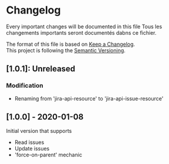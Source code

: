 # Changelog
Every important changes will be documented in this file
Tous les changements importants seront document&eacute;s dabns ce fichier.

The format of this file is based on [Keep a Changelog](https://keepachangelog.com/en/1.0.0/).  
This project is following the [Semantic Versioning](https://semver.org/spec/v2.0.0.html).

## [1.0.1]: Unreleased
### Modification
- Renaming from 'jira-api-resource' to 'jira-api-issue-resource'

## [1.0.0] - 2020-01-08
Initial version that supports
* Read issues
* Update issues
* 'force-on-parent' mechanic